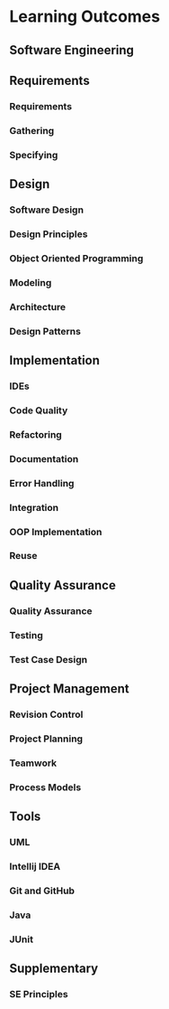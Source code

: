 <link rel="stylesheet" href="{{baseUrl}}/css/textbook.css">

<div class="website-content">

# Learning Outcomes

## Software Engineering

<dynamic-panel src="../softwareEngineering/prosAndCons/full.md" alt=":mag:" header="Details of the LO" minimized /><include src="../softwareEngineering/prosAndCons/outcomes.md" inline />


## Requirements

### Requirements

<dynamic-panel src="../requirements/introduction/full.md" alt=":mag:" header="Details of the LO" minimized /><include src="../requirements/introduction/outcomes.md" inline />

<dynamic-panel src="../requirements/nonFunctionalRequirements/full.md" alt=":mag:" header="Details of the LO" minimized /><include src="../requirements/nonFunctionalRequirements/outcomes.md" inline />

<dynamic-panel src="../requirements/prioritizing/full.md" alt=":mag:" header="Details of the LO" minimized /><include src="../requirements/prioritizing/outcomes.md" inline />

<dynamic-panel src="../requirements/quality/full.md" alt=":mag:" header="Details of the LO" minimized /><include src="../requirements/quality/outcomes.md" inline />


### Gathering

<dynamic-panel src="../gatheringRequirements/brainstorming/full.md" alt=":mag:" header="Details of the LO" minimized /><include src="../gatheringRequirements/brainstorming/outcomes.md" inline />

<dynamic-panel src="../gatheringRequirements/userSurveys/full.md" alt=":mag:" header="Details of the LO" minimized /><include src="../gatheringRequirements/userSurveys/outcomes.md" inline />

<dynamic-panel src="../gatheringRequirements/observation/full.md" alt=":mag:" header="Details of the LO" minimized /><include src="../gatheringRequirements/observation/outcomes.md" inline />

<dynamic-panel src="../gatheringRequirements/interviews/full.md" alt=":mag:" header="Details of the LO" minimized /><include src="../gatheringRequirements/interviews/outcomes.md" inline />

<dynamic-panel src="../gatheringRequirements/focusGroups/full.md" alt=":mag:" header="Details of the LO" minimized /><include src="../gatheringRequirements/focusGroups/outcomes.md" inline />

<dynamic-panel src="../gatheringRequirements/prototyping/full.md" alt=":mag:" header="Details of the LO" minimized /><include src="../gatheringRequirements/prototyping/outcomes.md" inline />

<dynamic-panel src="../gatheringRequirements/productSurveys/full.md" alt=":mag:" header="Details of the LO" minimized /><include src="../gatheringRequirements/productSurveys/outcomes.md" inline />


### Specifying

<dynamic-panel src="../specifyingRequirements/prose/what/full.md" alt=":mag:" header="Details of the LO" minimized /><include src="../specifyingRequirements/prose/what/outcomes.md" inline />

<dynamic-panel src="../specifyingRequirements/featureList/what/full.md" alt=":mag:" header="Details of the LO" minimized /><include src="../specifyingRequirements/featureList/what/outcomes.md" inline />


<dynamic-panel src="../specifyingRequirements/userStories/introduction/full.md" alt=":mag:" header="Details of the LO" minimized /><include src="../specifyingRequirements/userStories/introduction/outcomes.md" inline />

<dynamic-panel src="../specifyingRequirements/userStories/details/full.md" alt=":mag:" header="Details of the LO" minimized /><include src="../specifyingRequirements/userStories/details/outcomes.md" inline />

<dynamic-panel src="../specifyingRequirements/userStories/usage/full.md" alt=":mag:" header="Details of the LO" minimized /><include src="../specifyingRequirements/userStories/usage/outcomes.md" inline />


<dynamic-panel src="../specifyingRequirements/useCases/introduction/full.md" alt=":mag:" header="Details of the LO" minimized /><include src="../specifyingRequirements/useCases/introduction/outcomes.md" inline />

<dynamic-panel src="../specifyingRequirements/useCases/identifying/full.md" alt=":mag:" header="Details of the LO" minimized /><include src="../specifyingRequirements/useCases/identifying/outcomes.md" inline />

<dynamic-panel src="../specifyingRequirements/useCases/details/full.md" alt=":mag:" header="Details of the LO" minimized /><include src="../specifyingRequirements/useCases/details/outcomes.md" inline />

<dynamic-panel src="../specifyingRequirements/useCases/usage/full.md" alt=":mag:" header="Details of the LO" minimized /><include src="../specifyingRequirements/useCases/usage/outcomes.md" inline />


<dynamic-panel src="../specifyingRequirements/glossary/what/full.md" alt=":mag:" header="Details of the LO" minimized /><include src="../specifyingRequirements/glossary/what/outcomes.md" inline />

<dynamic-panel src="../specifyingRequirements/supplementaryRequirements/what/full.md" alt=":mag:" header="Details of the LO" minimized /><include src="../specifyingRequirements/supplementaryRequirements/what/outcomes.md" inline />


## Design

### Software Design

<dynamic-panel src="../design/introduction/basic/full.md" alt=":mag:" header="Details of the LO" minimized /><include src="../design/introduction/basic/outcomes.md" inline />

<dynamic-panel src="../design/introduction/multilevelDesign/full.md" alt=":mag:" header="Details of the LO" minimized /><include src="../design/introduction/multilevelDesign/outcomes.md" inline />

<dynamic-panel src="../design/introduction/topDownBottomUp/full.md" alt=":mag:" header="Details of the LO" minimized /><include src="../design/introduction/topDownBottomUp/outcomes.md" inline />

<dynamic-panel src="../design/introduction/agileDesign/full.md" alt=":mag:" header="Details of the LO" minimized /><include src="../design/introduction/agileDesign/outcomes.md" inline />


### Design Principles

<dynamic-panel src="../designPrinciples/abstraction/what/full.md" alt=":mag:" header="Details of the LO" minimized /><include src="../designPrinciples/abstraction/what/outcomes.md" inline />

<dynamic-panel src="../designPrinciples/coupling/what/full.md" alt=":mag:" header="Details of the LO" minimized /><include src="../designPrinciples/coupling/what/outcomes.md" inline />

<dynamic-panel src="../designPrinciples/coupling/why/full.md" alt=":mag:" header="Details of the LO" minimized /><include src="../designPrinciples/coupling/why/outcomes.md" inline />

<dynamic-panel src="../designPrinciples/coupling/how/full.md" alt=":mag:" header="Details of the LO" minimized /><include src="../designPrinciples/coupling/how/outcomes.md" inline />

<dynamic-panel src="../designPrinciples/coupling/types/full.md" alt=":mag:" header="Details of the LO" minimized /><include src="../designPrinciples/coupling/types/outcomes.md" inline />

<dynamic-panel src="../designPrinciples/cohesion/how/full.md" alt=":mag:" header="Details of the LO" minimized /><include src="../designPrinciples/cohesion/how/outcomes.md" inline />

<dynamic-panel src="../designPrinciples/cohesion/what/full.md" alt=":mag:" header="Details of the LO" minimized /><include src="../designPrinciples/cohesion/what/outcomes.md" inline />

<dynamic-panel src="../designPrinciples/cohesion/why/full.md" alt=":mag:" header="Details of the LO" minimized /><include src="../designPrinciples/cohesion/why/outcomes.md" inline />

<dynamic-panel src="../designPrinciples/dependencyInversionPrinciple/what/full.md" alt=":mag:" header="Details of the LO" minimized /><include src="../designPrinciples/dependencyInversionPrinciple/what/outcomes.md" inline />

<dynamic-panel src="../designPrinciples/openClosedPrinciple/what/full.md" alt=":mag:" header="Details of the LO" minimized /><include src="../designPrinciples/openClosedPrinciple/what/outcomes.md" inline />


### Object Oriented Programming

<dynamic-panel src="../oopDesign/introduction/full.md" alt=":mag:" header="Details of the LO" minimized /><include src="../oopDesign/introduction/outcomes.md" inline />


<dynamic-panel src="../oopDesign/objects/basic/full.md" alt=":mag:" header="Details of the LO" minimized /><include src="../oopDesign/objects/basic/outcomes.md" inline />

<dynamic-panel src="../oopDesign/objects/abstraction/full.md" alt=":mag:" header="Details of the LO" minimized /><include src="../oopDesign/objects/abstraction/outcomes.md" inline />

<dynamic-panel src="../oopDesign/objects/encapsulation/full.md" alt=":mag:" header="Details of the LO" minimized /><include src="../oopDesign/objects/encapsulation/outcomes.md" inline />


<dynamic-panel src="../oopDesign/classes/basic/full.md" alt=":mag:" header="Details of the LO" minimized /><include src="../oopDesign/classes/basic/outcomes.md" inline />

<dynamic-panel src="../oopDesign/classes/classLevelMembers/full.md" alt=":mag:" header="Details of the LO" minimized /><include src="../oopDesign/classes/classLevelMembers/outcomes.md" inline />

<dynamic-panel src="../oopDesign/classes/enumerations/full.md" alt=":mag:" header="Details of the LO" minimized /><include src="../oopDesign/classes/enumerations/outcomes.md" inline />


<dynamic-panel src="../oopDesign/associations/basic/full.md" alt=":mag:" header="Details of the LO" minimized /><include src="../oopDesign/associations/basic/outcomes.md" inline />

<dynamic-panel src="../oopDesign/associations/navigability/full.md" alt=":mag:" header="Details of the LO" minimized /><include src="../oopDesign/associations/navigability/outcomes.md" inline />

<dynamic-panel src="../oopDesign/associations/multiplicity/full.md" alt=":mag:" header="Details of the LO" minimized /><include src="../oopDesign/associations/multiplicity/outcomes.md" inline />

<dynamic-panel src="../oopDesign/associations/dependencies/full.md" alt=":mag:" header="Details of the LO" minimized /><include src="../oopDesign/associations/dependencies/outcomes.md" inline />

<dynamic-panel src="../oopDesign/associations/composition/full.md" alt=":mag:" header="Details of the LO" minimized /><include src="../oopDesign/associations/composition/outcomes.md" inline />

<dynamic-panel src="../oopDesign/associations/aggregation/full.md" alt=":mag:" header="Details of the LO" minimized /><include src="../oopDesign/associations/aggregation/outcomes.md" inline />

<dynamic-panel src="../oopDesign/associations/associationClasses/full.md" alt=":mag:" header="Details of the LO" minimized /><include src="../oopDesign/associations/associationClasses/outcomes.md" inline />


<dynamic-panel src="../oopDesign/inheritance/basic/full.md" alt=":mag:" header="Details of the LO" minimized /><include src="../oopDesign/inheritance/basic/outcomes.md" inline />

<dynamic-panel src="../oopDesign/inheritance/overriding/full.md" alt=":mag:" header="Details of the LO" minimized /><include src="../oopDesign/inheritance/overriding/outcomes.md" inline />

<dynamic-panel src="../oopDesign/inheritance/overloading/full.md" alt=":mag:" header="Details of the LO" minimized /><include src="../oopDesign/inheritance/overloading/outcomes.md" inline />

<dynamic-panel src="../oopDesign/inheritance/interfaces/full.md" alt=":mag:" header="Details of the LO" minimized /><include src="../oopDesign/inheritance/interfaces/outcomes.md" inline />

<dynamic-panel src="../oopDesign/inheritance/abstractClasses/full.md" alt=":mag:" header="Details of the LO" minimized /><include src="../oopDesign/inheritance/abstractClasses/outcomes.md" inline />

<dynamic-panel src="../oopDesign/inheritance/dynamicAndStaticBinding/full.md" alt=":mag:" header="Details of the LO" minimized /><include src="../oopDesign/inheritance/dynamicAndStaticBinding/outcomes.md" inline />

<dynamic-panel src="../oopDesign/inheritance/substitutability/full.md" alt=":mag:" header="Details of the LO" minimized /><include src="../oopDesign/inheritance/substitutability/outcomes.md" inline />


<dynamic-panel src="../oopDesign/polymorphism/introduction/full.md" alt=":mag:" header="Details of the LO" minimized /><include src="../oopDesign/polymorphism/introduction/outcomes.md" inline />

<dynamic-panel src="../oopDesign/polymorphism/basic/full.md" alt=":mag:" header="Details of the LO" minimized /><include src="../oopDesign/polymorphism/basic/outcomes.md" inline />

<dynamic-panel src="../oopDesign/polymorphism/mechanism/full.md" alt=":mag:" header="Details of the LO" minimized /><include src="../oopDesign/polymorphism/mechanism/outcomes.md" inline />


<dynamic-panel src="../oopDesign/conceptualizingSolution/introduction/full.md" alt=":mag:" header="Details of the LO" minimized /><include src="../oopDesign/conceptualizingSolution/introduction/outcomes.md" inline />

<dynamic-panel src="../oopDesign/conceptualizingSolution/basic/full.md" alt=":mag:" header="Details of the LO" minimized /><include src="../oopDesign/conceptualizingSolution/basic/outcomes.md" inline />

<dynamic-panel src="../oopDesign/conceptualizingSolution/intermediate/full.md" alt=":mag:" header="Details of the LO" minimized /><include src="../oopDesign/conceptualizingSolution/intermediate/outcomes.md" inline />


<dynamic-panel src="../oopDesign/faq/full.md" alt=":mag:" header="Details of the LO" minimized /><include src="../oopDesign/faq/outcomes.md" inline />


### Modeling

<dynamic-panel src="../modeling/introduction/what/full.md" alt=":mag:" header="Details of the LO" minimized /><include src="../modeling/introduction/what/outcomes.md" inline />

<dynamic-panel src="../modeling/introduction/how/full.md" alt=":mag:" header="Details of the LO" minimized /><include src="../modeling/introduction/how/outcomes.md" inline />

<dynamic-panel src="../modeling/introduction/umlModels/full.md" alt=":mag:" header="Details of the LO" minimized /><include src="../modeling/introduction/umlModels/outcomes.md" inline />


<dynamic-panel src="../modeling/modelingStructures/classDiagramsBasic/full.md" alt=":mag:" header="Details of the LO" minimized /><include src="../modeling/modelingStructures/classDiagramsBasic/outcomes.md" inline />

<dynamic-panel src="../modeling/modelingStructures/classDiagramsIntermediate/full.md" alt=":mag:" header="Details of the LO" minimized /><include src="../modeling/modelingStructures/classDiagramsIntermediate/outcomes.md" inline />

<dynamic-panel src="../modeling/modelingStructures/classDiagramsAdvanced/full.md" alt=":mag:" header="Details of the LO" minimized /><include src="../modeling/modelingStructures/classDiagramsAdvanced/outcomes.md" inline />


<dynamic-panel src="../modeling/modelingStructures/objectDiagrams/full.md" alt=":mag:" header="Details of the LO" minimized /><include src="../modeling/modelingStructures/objectDiagrams/outcomes.md" inline />


<dynamic-panel src="../modeling/modelingStructures/objectOrientedDomainModels/full.md" alt=":mag:" header="Details of the LO" minimized /><include src="../modeling/modelingStructures/objectOrientedDomainModels/outcomes.md" inline />


<dynamic-panel src="../modeling/modelingStructures/deploymentDiagrams/full.md" alt=":mag:" header="Details of the LO" minimized /><include src="../modeling/modelingStructures/deploymentDiagrams/outcomes.md" inline />

<dynamic-panel src="../modeling/modelingStructures/componentDiagrams/full.md" alt=":mag:" header="Details of the LO" minimized /><include src="../modeling/modelingStructures/componentDiagrams/outcomes.md" inline />

<dynamic-panel src="../modeling/modelingStructures/packageDiagrams/full.md" alt=":mag:" header="Details of the LO" minimized /><include src="../modeling/modelingStructures/packageDiagrams/outcomes.md" inline />

<dynamic-panel src="../modeling/modelingStructures/compositeStructureDiagrams/full.md" alt=":mag:" header="Details of the LO" minimized /><include src="../modeling/modelingStructures/compositeStructureDiagrams/outcomes.md" inline />


<dynamic-panel src="../modeling/modelingBehaviors/activityDiagrams/full.md" alt=":mag:" header="Details of the LO" minimized /><include src="../modeling/modelingBehaviors/activityDiagrams/outcomes.md" inline />


<dynamic-panel src="../modeling/modelingBehaviors/sequenceDiagramsBasic/full.md" alt=":mag:" header="Details of the LO" minimized /><include src="../modeling/modelingBehaviors/sequenceDiagramsBasic/outcomes.md" inline />

<dynamic-panel src="../modeling/modelingBehaviors/sequenceDiagramsIntermediate/full.md" alt=":mag:" header="Details of the LO" minimized /><include src="../modeling/modelingBehaviors/sequenceDiagramsIntermediate/outcomes.md" inline />

<dynamic-panel src="../modeling/modelingBehaviors/sequenceDiagramsAdvanced/full.md" alt=":mag:" header="Details of the LO" minimized /><include src="../modeling/modelingBehaviors/sequenceDiagramsAdvanced/outcomes.md" inline />


<dynamic-panel src="../modeling/modelingBehaviors/useCaseDiagrams/full.md" alt=":mag:" header="Details of the LO" minimized /><include src="../modeling/modelingBehaviors/useCaseDiagrams/outcomes.md" inline />


<dynamic-panel src="../modeling/modelingBehaviors/timingDiagrams/full.md" alt=":mag:" header="Details of the LO" minimized /><include src="../modeling/modelingBehaviors/timingDiagrams/outcomes.md" inline />

<dynamic-panel src="../modeling/modelingBehaviors/interactionOverviewDiagrams/full.md" alt=":mag:" header="Details of the LO" minimized /><include src="../modeling/modelingBehaviors/interactionOverviewDiagrams/outcomes.md" inline />

<dynamic-panel src="../modeling/modelingBehaviors/communicationDiagrams/full.md" alt=":mag:" header="Details of the LO" minimized /><include src="../modeling/modelingBehaviors/communicationDiagrams/outcomes.md" inline />

<dynamic-panel src="../modeling/modelingBehaviors/stateMachineDiagrams/full.md" alt=":mag:" header="Details of the LO" minimized /><include src="../modeling/modelingBehaviors/stateMachineDiagrams/outcomes.md" inline />


### Architecture

<dynamic-panel src="../architecture/introduction/what/full.md" alt=":mag:" header="Details of the LO" minimized /><include src="../architecture/introduction/what/outcomes.md" inline />

<dynamic-panel src="../architecture/architectureDiagrams/reading/full.md" alt=":mag:" header="Details of the LO" minimized /><include src="../architecture/architectureDiagrams/reading/outcomes.md" inline />

<dynamic-panel src="../architecture/architectureDiagrams/drawing/full.md" alt=":mag:" header="Details of the LO" minimized /><include src="../architecture/architectureDiagrams/drawing/outcomes.md" inline />


<dynamic-panel src="../architecture/architecturalStyles/introduction/what/full.md" alt=":mag:" header="Details of the LO" minimized /><include src="../architecture/architecturalStyles/introduction/what/outcomes.md" inline />

<dynamic-panel src="../architecture/architecturalStyles/nTier/what/full.md" alt=":mag:" header="Details of the LO" minimized /><include src="../architecture/architecturalStyles/nTier/what/outcomes.md" inline />

<dynamic-panel src="../architecture/architecturalStyles/clientServer/what/full.md" alt=":mag:" header="Details of the LO" minimized /><include src="../architecture/architecturalStyles/clientServer/what/outcomes.md" inline />

<dynamic-panel src="../architecture/architecturalStyles/transactionProcessing/what/full.md" alt=":mag:" header="Details of the LO" minimized /><include src="../architecture/architecturalStyles/transactionProcessing/what/outcomes.md" inline />

<dynamic-panel src="../architecture/architecturalStyles/serviceOriented/what/full.md" alt=":mag:" header="Details of the LO" minimized /><include src="../architecture/architecturalStyles/serviceOriented/what/outcomes.md" inline />

<dynamic-panel src="../architecture/architecturalStyles/eventDriven/what/full.md" alt=":mag:" header="Details of the LO" minimized /><include src="../architecture/architecturalStyles/eventDriven/what/outcomes.md" inline />

<dynamic-panel src="../architecture/architecturalStyles/more/moreStyles/full.md" alt=":mag:" header="Details of the LO" minimized /><include src="../architecture/architecturalStyles/more/moreStyles/outcomes.md" inline />

<dynamic-panel src="../architecture/architecturalStyles/more/usingStyles/full.md" alt=":mag:" header="Details of the LO" minimized /><include src="../architecture/architecturalStyles/more/usingStyles/outcomes.md" inline />


### Design Patterns

<dynamic-panel src="../designPatterns/introduction/what/full.md" alt=":mag:" header="Details of the LO" minimized /><include src="../designPatterns/introduction/what/outcomes.md" inline />

<dynamic-panel src="../designPatterns/introduction/format/full.md" alt=":mag:" header="Details of the LO" minimized /><include src="../designPatterns/introduction/format/outcomes.md" inline />


<dynamic-panel src="../designPatterns/singleton/what/full.md" alt=":mag:" header="Details of the LO" minimized /><include src="../designPatterns/singleton/what/outcomes.md" inline />

<dynamic-panel src="../designPatterns/singleton/implementation/full.md" alt=":mag:" header="Details of the LO" minimized /><include src="../designPatterns/singleton/implementation/outcomes.md" inline />

<dynamic-panel src="../designPatterns/singleton/application/full.md" alt=":mag:" header="Details of the LO" minimized /><include src="../designPatterns/singleton/application/outcomes.md" inline />

<dynamic-panel src="../designPatterns/singleton/evaluation/full.md" alt=":mag:" header="Details of the LO" minimized /><include src="../designPatterns/singleton/evaluation/outcomes.md" inline />


<dynamic-panel src="../designPatterns/abstractionOccurrence/what/full.md" alt=":mag:" header="Details of the LO" minimized /><include src="../designPatterns/abstractionOccurrence/what/outcomes.md" inline />


<dynamic-panel src="../designPatterns/facade/what/full.md" alt=":mag:" header="Details of the LO" minimized /><include src="../designPatterns/facade/what/outcomes.md" inline />


<dynamic-panel src="../designPatterns/command/what/full.md" alt=":mag:" header="Details of the LO" minimized /><include src="../designPatterns/command/what/outcomes.md" inline />


<dynamic-panel src="../designPatterns/modelViewController/what/full.md" alt=":mag:" header="Details of the LO" minimized /><include src="../designPatterns/modelViewController/what/outcomes.md" inline />


<dynamic-panel src="../designPatterns/observer/what/full.md" alt=":mag:" header="Details of the LO" minimized /><include src="../designPatterns/observer/what/outcomes.md" inline />


<dynamic-panel src="../designPatterns/more/combiningDesignPatterns/full.md" alt=":mag:" header="Details of the LO" minimized /><include src="../designPatterns/more/combiningDesignPatterns/outcomes.md" inline />

<dynamic-panel src="../designPatterns/more/otherDesignPatterns/full.md" alt=":mag:" header="Details of the LO" minimized /><include src="../designPatterns/more/otherDesignPatterns/outcomes.md" inline />

<dynamic-panel src="../designPatterns/more/usingDesignPatterns/full.md" alt=":mag:" header="Details of the LO" minimized /><include src="../designPatterns/more/usingDesignPatterns/outcomes.md" inline />

<dynamic-panel src="../designPatterns/more/otherTypesOfPatterns/full.md" alt=":mag:" header="Details of the LO" minimized /><include src="../designPatterns/more/otherTypesOfPatterns/outcomes.md" inline />


## Implementation

### IDEs

<dynamic-panel src="../ides/introduction/what/full.md" alt=":mag:" header="Details of the LO" minimized /><include src="../ides/introduction/what/outcomes.md" inline />

<dynamic-panel src="../ides/debugging/what/full.md" alt=":mag:" header="Details of the LO" minimized /><include src="../ides/debugging/what/outcomes.md" inline />


### Code Quality

<dynamic-panel src="../codeQuality/introduction/basic/full.md" alt=":mag:" header="Details of the LO" minimized /><include src="../codeQuality/introduction/basic/outcomes.md" inline />


<dynamic-panel src="../codeQuality/maximiseReadability/introduction/full.md" alt=":mag:" header="Details of the LO" minimized /><include src="../codeQuality/maximiseReadability/introduction/outcomes.md" inline />

<dynamic-panel src="../codeQuality/maximiseReadability/basic/full.md" alt=":mag:" header="Details of the LO" minimized /><include src="../codeQuality/maximiseReadability/basic/outcomes.md" inline />

<dynamic-panel src="../codeQuality/maximiseReadability/intermediate/full.md" alt=":mag:" header="Details of the LO" minimized /><include src="../codeQuality/maximiseReadability/intermediate/outcomes.md" inline />

<dynamic-panel src="../codeQuality/maximiseReadability/advanced/full.md" alt=":mag:" header="Details of the LO" minimized /><include src="../codeQuality/maximiseReadability/advanced/outcomes.md" inline />


<dynamic-panel src="../codeQuality/followStandard/introduction/full.md" alt=":mag:" header="Details of the LO" minimized /><include src="../codeQuality/followStandard/introduction/outcomes.md" inline />

<dynamic-panel src="../codeQuality/followStandard/basic/full.md" alt=":mag:" header="Details of the LO" minimized /><include src="../codeQuality/followStandard/basic/outcomes.md" inline />

<dynamic-panel src="../codeQuality/followStandard/intermediate/full.md" alt=":mag:" header="Details of the LO" minimized /><include src="../codeQuality/followStandard/intermediate/outcomes.md" inline />


<dynamic-panel src="../codeQuality/nameWell/introduction/full.md" alt=":mag:" header="Details of the LO" minimized /><include src="../codeQuality/nameWell/introduction/outcomes.md" inline />

<dynamic-panel src="../codeQuality/nameWell/basic/full.md" alt=":mag:" header="Details of the LO" minimized /><include src="../codeQuality/nameWell/basic/outcomes.md" inline />

<dynamic-panel src="../codeQuality/nameWell/intermediate/full.md" alt=":mag:" header="Details of the LO" minimized /><include src="../codeQuality/nameWell/intermediate/outcomes.md" inline />


<dynamic-panel src="../codeQuality/avoidShortcuts/introduction/full.md" alt=":mag:" header="Details of the LO" minimized /><include src="../codeQuality/avoidShortcuts/introduction/outcomes.md" inline />

<dynamic-panel src="../codeQuality/avoidShortcuts/basic/full.md" alt=":mag:" header="Details of the LO" minimized /><include src="../codeQuality/avoidShortcuts/basic/outcomes.md" inline />

<dynamic-panel src="../codeQuality/avoidShortcuts/intermediate/full.md" alt=":mag:" header="Details of the LO" minimized /><include src="../codeQuality/avoidShortcuts/intermediate/outcomes.md" inline />


<dynamic-panel src="../codeQuality/commentMinimally/introduction/full.md" alt=":mag:" header="Details of the LO" minimized /><include src="../codeQuality/commentMinimally/introduction/outcomes.md" inline />

<dynamic-panel src="../codeQuality/commentMinimally/basic/full.md" alt=":mag:" header="Details of the LO" minimized /><include src="../codeQuality/commentMinimally/basic/outcomes.md" inline />

<dynamic-panel src="../codeQuality/commentMinimally/intermediate/full.md" alt=":mag:" header="Details of the LO" minimized /><include src="../codeQuality/commentMinimally/intermediate/outcomes.md" inline />


### Refactoring

<dynamic-panel src="../refactoring/what/full.md" alt=":mag:" header="Details of the LO" minimized /><include src="../refactoring/what/outcomes.md" inline />

<dynamic-panel src="../refactoring/how/full.md" alt=":mag:" header="Details of the LO" minimized /><include src="../refactoring/how/outcomes.md" inline />

<dynamic-panel src="../refactoring/when/full.md" alt=":mag:" header="Details of the LO" minimized /><include src="../refactoring/when/outcomes.md" inline />


### Documentation

<dynamic-panel src="../documentation/introduction/what/full.md" alt=":mag:" header="Details of the LO" minimized /><include src="../documentation/introduction/what/outcomes.md" inline />


<dynamic-panel src="../documentation/guidelines/goTopDown/what/full.md" alt=":mag:" header="Details of the LO" minimized /><include src="../documentation/guidelines/goTopDown/what/outcomes.md" inline />

<dynamic-panel src="../documentation/guidelines/goTopDown/why/full.md" alt=":mag:" header="Details of the LO" minimized /><include src="../documentation/guidelines/goTopDown/why/outcomes.md" inline />

<dynamic-panel src="../documentation/guidelines/goTopDown/how/full.md" alt=":mag:" header="Details of the LO" minimized /><include src="../documentation/guidelines/goTopDown/how/outcomes.md" inline />


<dynamic-panel src="../documentation/guidelines/aimForComprehensibility/what/full.md" alt=":mag:" header="Details of the LO" minimized /><include src="../documentation/guidelines/aimForComprehensibility/what/outcomes.md" inline />

<dynamic-panel src="../documentation/guidelines/aimForComprehensibility/how/full.md" alt=":mag:" header="Details of the LO" minimized /><include src="../documentation/guidelines/aimForComprehensibility/how/outcomes.md" inline />


<dynamic-panel src="../documentation/guidelines/documentMinimally/how/full.md" alt=":mag:" header="Details of the LO" minimized /><include src="../documentation/guidelines/documentMinimally/how/outcomes.md" inline />

<dynamic-panel src="../documentation/guidelines/documentMinimally/what/full.md" alt=":mag:" header="Details of the LO" minimized /><include src="../documentation/guidelines/documentMinimally/what/outcomes.md" inline />


<dynamic-panel src="../documentation/tools/javaDoc/how/full.md" alt=":mag:" header="Details of the LO" minimized /><include src="../documentation/tools/javaDoc/how/outcomes.md" inline />

<dynamic-panel src="../documentation/tools/javaDoc/what/full.md" alt=":mag:" header="Details of the LO" minimized /><include src="../documentation/tools/javaDoc/what/outcomes.md" inline />


<dynamic-panel src="../documentation/tools/markdown/what/full.md" alt=":mag:" header="Details of the LO" minimized /><include src="../documentation/tools/markdown/what/outcomes.md" inline />

<dynamic-panel src="../documentation/tools/markdown/how/full.md" alt=":mag:" header="Details of the LO" minimized /><include src="../documentation/tools/markdown/how/outcomes.md" inline />


<dynamic-panel src="../documentation/tools/asciiDoc/what/full.md" alt=":mag:" header="Details of the LO" minimized /><include src="../documentation/tools/asciiDoc/what/outcomes.md" inline />


### Error Handling

<dynamic-panel src="../errorHandling/introduction/what/full.md" alt=":mag:" header="Details of the LO" minimized /><include src="../errorHandling/introduction/what/outcomes.md" inline />


<dynamic-panel src="../errorHandling/exceptions/what/full.md" alt=":mag:" header="Details of the LO" minimized /><include src="../errorHandling/exceptions/what/outcomes.md" inline />

<dynamic-panel src="../errorHandling/exceptions/how/full.md" alt=":mag:" header="Details of the LO" minimized /><include src="../errorHandling/exceptions/how/outcomes.md" inline />

<dynamic-panel src="../errorHandling/exceptions/when/full.md" alt=":mag:" header="Details of the LO" minimized /><include src="../errorHandling/exceptions/when/outcomes.md" inline />


<dynamic-panel src="../errorHandling/assertions/what/full.md" alt=":mag:" header="Details of the LO" minimized /><include src="../errorHandling/assertions/what/outcomes.md" inline />

<dynamic-panel src="../errorHandling/assertions/how/full.md" alt=":mag:" header="Details of the LO" minimized /><include src="../errorHandling/assertions/how/outcomes.md" inline />

<dynamic-panel src="../errorHandling/assertions/when/full.md" alt=":mag:" header="Details of the LO" minimized /><include src="../errorHandling/assertions/when/outcomes.md" inline />


<dynamic-panel src="../errorHandling/logging/what/full.md" alt=":mag:" header="Details of the LO" minimized /><include src="../errorHandling/logging/what/outcomes.md" inline />

<dynamic-panel src="../errorHandling/logging/why/full.md" alt=":mag:" header="Details of the LO" minimized /><include src="../errorHandling/logging/why/outcomes.md" inline />

<dynamic-panel src="../errorHandling/logging/how/full.md" alt=":mag:" header="Details of the LO" minimized /><include src="../errorHandling/logging/how/outcomes.md" inline />


<dynamic-panel src="../errorHandling/assertions/exceptionsVsAssertions/full.md" alt=":mag:" header="Details of the LO" minimized /><include src="../errorHandling/assertions/exceptionsVsAssertions/outcomes.md" inline />


<dynamic-panel src="../errorHandling/defensiveProgramming/what/full.md" alt=":mag:" header="Details of the LO" minimized /><include src="../errorHandling/defensiveProgramming/what/outcomes.md" inline />

<dynamic-panel src="../errorHandling/defensiveProgramming/compulsoryAssociations/full.md" alt=":mag:" header="Details of the LO" minimized /><include src="../errorHandling/defensiveProgramming/compulsoryAssociations/outcomes.md" inline />

<dynamic-panel src="../errorHandling/defensiveProgramming/1to1Associations/full.md" alt=":mag:" header="Details of the LO" minimized /><include src="../errorHandling/defensiveProgramming/1to1Associations/outcomes.md" inline />

<dynamic-panel src="../errorHandling/defensiveProgramming/referentialIntegrity/full.md" alt=":mag:" header="Details of the LO" minimized /><include src="../errorHandling/defensiveProgramming/referentialIntegrity/outcomes.md" inline />

<dynamic-panel src="../errorHandling/defensiveProgramming/when/full.md" alt=":mag:" header="Details of the LO" minimized /><include src="../errorHandling/defensiveProgramming/when/outcomes.md" inline />


<dynamic-panel src="../errorHandling/designByContract/what/full.md" alt=":mag:" header="Details of the LO" minimized /><include src="../errorHandling/designByContract/what/outcomes.md" inline />


### Integration

<dynamic-panel src="../integration/introduction/what/full.md" alt=":mag:" header="Details of the LO" minimized /><include src="../integration/introduction/what/outcomes.md" inline />


<dynamic-panel src="../integration/approaches/lateVsEarly/full.md" alt=":mag:" header="Details of the LO" minimized /><include src="../integration/approaches/lateVsEarly/outcomes.md" inline />

<dynamic-panel src="../integration/approaches/bigBangVsIncremental/full.md" alt=":mag:" header="Details of the LO" minimized /><include src="../integration/approaches/bigBangVsIncremental/outcomes.md" inline />

<dynamic-panel src="../integration/approaches/topDownVsBottomUp/full.md" alt=":mag:" header="Details of the LO" minimized /><include src="../integration/approaches/topDownVsBottomUp/outcomes.md" inline />


<dynamic-panel src="../integration/buildAutomation/what/full.md" alt=":mag:" header="Details of the LO" minimized /><include src="../integration/buildAutomation/what/outcomes.md" inline />

<dynamic-panel src="../integration/buildAutomation/continuousIntegrationDeployment/full.md" alt=":mag:" header="Details of the LO" minimized /><include src="../integration/buildAutomation/continuousIntegrationDeployment/outcomes.md" inline />


### OOP Implementation

<dynamic-panel src="../oopImplementation/classes/full.md" alt=":mag:" header="Details of the LO" minimized /><include src="../oopImplementation/classes/outcomes.md" inline />

<dynamic-panel src="../oopImplementation/associations/full.md" alt=":mag:" header="Details of the LO" minimized /><include src="../oopImplementation/associations/outcomes.md" inline />

<dynamic-panel src="../oopImplementation/dependencies/full.md" alt=":mag:" header="Details of the LO" minimized /><include src="../oopImplementation/dependencies/outcomes.md" inline />

<dynamic-panel src="../oopImplementation/composition/full.md" alt=":mag:" header="Details of the LO" minimized /><include src="../oopImplementation/composition/outcomes.md" inline />

<dynamic-panel src="../oopImplementation/aggregation/full.md" alt=":mag:" header="Details of the LO" minimized /><include src="../oopImplementation/aggregation/outcomes.md" inline />

<dynamic-panel src="../oopImplementation/associationClasses/full.md" alt=":mag:" header="Details of the LO" minimized /><include src="../oopImplementation/associationClasses/outcomes.md" inline />

<dynamic-panel src="../oopImplementation/inheritance/full.md" alt=":mag:" header="Details of the LO" minimized /><include src="../oopImplementation/inheritance/outcomes.md" inline />

<dynamic-panel src="../oopImplementation/overriding/full.md" alt=":mag:" header="Details of the LO" minimized /><include src="../oopImplementation/overriding/outcomes.md" inline />

<dynamic-panel src="../oopImplementation/overloading/full.md" alt=":mag:" header="Details of the LO" minimized /><include src="../oopImplementation/overloading/outcomes.md" inline />

<dynamic-panel src="../oopImplementation/interfaces/full.md" alt=":mag:" header="Details of the LO" minimized /><include src="../oopImplementation/interfaces/outcomes.md" inline />

<dynamic-panel src="../oopImplementation/abstractClasses/full.md" alt=":mag:" header="Details of the LO" minimized /><include src="../oopImplementation/abstractClasses/outcomes.md" inline />

<dynamic-panel src="../oopImplementation/polymorphism/full.md" alt=":mag:" header="Details of the LO" minimized /><include src="../oopImplementation/polymorphism/outcomes.md" inline />

<dynamic-panel src="../oopImplementation/substitutability/full.md" alt=":mag:" header="Details of the LO" minimized /><include src="../oopImplementation/substitutability/outcomes.md" inline />


### Reuse

<dynamic-panel src="../reuse/introduction/what/full.md" alt=":mag:" header="Details of the LO" minimized /><include src="../reuse/introduction/what/outcomes.md" inline />

<dynamic-panel src="../reuse/introduction/when/full.md" alt=":mag:" header="Details of the LO" minimized /><include src="../reuse/introduction/when/outcomes.md" inline />


<dynamic-panel src="../reuse/apis/what/full.md" alt=":mag:" header="Details of the LO" minimized /><include src="../reuse/apis/what/outcomes.md" inline />

<dynamic-panel src="../reuse/apis/designingAPIs/full.md" alt=":mag:" header="Details of the LO" minimized /><include src="../reuse/apis/designingAPIs/outcomes.md" inline />


<dynamic-panel src="../reuse/libraries/what/full.md" alt=":mag:" header="Details of the LO" minimized /><include src="../reuse/libraries/what/outcomes.md" inline />

<dynamic-panel src="../reuse/libraries/how/full.md" alt=":mag:" header="Details of the LO" minimized /><include src="../reuse/libraries/how/outcomes.md" inline />


<dynamic-panel src="../reuse/frameworks/what/full.md" alt=":mag:" header="Details of the LO" minimized /><include src="../reuse/frameworks/what/outcomes.md" inline />

<dynamic-panel src="../reuse/frameworks/frameworksVsLibraries/full.md" alt=":mag:" header="Details of the LO" minimized /><include src="../reuse/frameworks/frameworksVsLibraries/outcomes.md" inline />


<dynamic-panel src="../reuse/platforms/what/full.md" alt=":mag:" header="Details of the LO" minimized /><include src="../reuse/platforms/what/outcomes.md" inline />


<dynamic-panel src="../reuse/cloudComputing/what/full.md" alt=":mag:" header="Details of the LO" minimized /><include src="../reuse/cloudComputing/what/outcomes.md" inline />

<dynamic-panel src="../reuse/cloudComputing/services/full.md" alt=":mag:" header="Details of the LO" minimized /><include src="../reuse/cloudComputing/services/outcomes.md" inline />


## Quality Assurance

### Quality Assurance

<dynamic-panel src="../qualityAssurance/introduction/what/full.md" alt=":mag:" header="Details of the LO" minimized /><include src="../qualityAssurance/introduction/what/outcomes.md" inline />

<dynamic-panel src="../qualityAssurance/introduction/validationVsVerification/full.md" alt=":mag:" header="Details of the LO" minimized /><include src="../qualityAssurance/introduction/validationVsVerification/outcomes.md" inline />


<dynamic-panel src="../qualityAssurance/codeReviews/what/full.md" alt=":mag:" header="Details of the LO" minimized /><include src="../qualityAssurance/codeReviews/what/outcomes.md" inline />

<dynamic-panel src="../qualityAssurance/staticAnalysis/what/full.md" alt=":mag:" header="Details of the LO" minimized /><include src="../qualityAssurance/staticAnalysis/what/outcomes.md" inline />

<dynamic-panel src="../qualityAssurance/formalVerification/what/full.md" alt=":mag:" header="Details of the LO" minimized /><include src="../qualityAssurance/formalVerification/what/outcomes.md" inline />


### Testing

<dynamic-panel src="../testing/introduction/what/full.md" alt=":mag:" header="Details of the LO" minimized /><include src="../testing/introduction/what/outcomes.md" inline />

<dynamic-panel src="../testing/introduction/testability/full.md" alt=":mag:" header="Details of the LO" minimized /><include src="../testing/introduction/testability/outcomes.md" inline />


<dynamic-panel src="../testing/testingTypes/unitTesting/what/full.md" alt=":mag:" header="Details of the LO" minimized /><include src="../testing/testingTypes/unitTesting/what/outcomes.md" inline />

<dynamic-panel src="../testing/testingTypes/unitTesting/stubs/full.md" alt=":mag:" header="Details of the LO" minimized /><include src="../testing/testingTypes/unitTesting/stubs/outcomes.md" inline />

<dynamic-panel src="../testing/testingTypes/unitTesting/mocks/full.md" alt=":mag:" header="Details of the LO" minimized /><include src="../testing/testingTypes/unitTesting/mocks/outcomes.md" inline />


<dynamic-panel src="../testing/testingTypes/integrationTesting/what/full.md" alt=":mag:" header="Details of the LO" minimized /><include src="../testing/testingTypes/integrationTesting/what/outcomes.md" inline />


<dynamic-panel src="../testing/testingTypes/systemTesting/what/full.md" alt=":mag:" header="Details of the LO" minimized /><include src="../testing/testingTypes/systemTesting/what/outcomes.md" inline />


<dynamic-panel src="../testing/testingTypes/alphaBetaTesting/what/full.md" alt=":mag:" header="Details of the LO" minimized /><include src="../testing/testingTypes/alphaBetaTesting/what/outcomes.md" inline />

<dynamic-panel src="../testing/testingTypes/dogfooding/what/full.md" alt=":mag:" header="Details of the LO" minimized /><include src="../testing/testingTypes/dogfooding/what/outcomes.md" inline />

<dynamic-panel src="../testing/testingTypes/developerTesting/what/full.md" alt=":mag:" header="Details of the LO" minimized /><include src="../testing/testingTypes/developerTesting/what/outcomes.md" inline />

<dynamic-panel src="../testing/testingTypes/developerTesting/why/full.md" alt=":mag:" header="Details of the LO" minimized /><include src="../testing/testingTypes/developerTesting/why/outcomes.md" inline />


<dynamic-panel src="../testing/testingTypes/exploratoryVsScriptedTesting/what/full.md" alt=":mag:" header="Details of the LO" minimized /><include src="../testing/testingTypes/exploratoryVsScriptedTesting/what/outcomes.md" inline />

<dynamic-panel src="../testing/testingTypes/exploratoryVsScriptedTesting/when/full.md" alt=":mag:" header="Details of the LO" minimized /><include src="../testing/testingTypes/exploratoryVsScriptedTesting/when/outcomes.md" inline />


<dynamic-panel src="../testing/testingTypes/acceptanceTesting/what/full.md" alt=":mag:" header="Details of the LO" minimized /><include src="../testing/testingTypes/acceptanceTesting/what/outcomes.md" inline />

<dynamic-panel src="../testing/testingTypes/acceptanceTesting/acceptanceVsSystemTesting/full.md" alt=":mag:" header="Details of the LO" minimized /><include src="../testing/testingTypes/acceptanceTesting/acceptanceVsSystemTesting/outcomes.md" inline />


<dynamic-panel src="../testing/testingTypes/regressionTesting/what/full.md" alt=":mag:" header="Details of the LO" minimized /><include src="../testing/testingTypes/regressionTesting/what/outcomes.md" inline />


<dynamic-panel src="../testing/testAutomation/what/full.md" alt=":mag:" header="Details of the LO" minimized /><include src="../testing/testAutomation/what/outcomes.md" inline />

<dynamic-panel src="../testing/testAutomation/testingTextUis/full.md" alt=":mag:" header="Details of the LO" minimized /><include src="../testing/testAutomation/testingTextUis/outcomes.md" inline />

<dynamic-panel src="../testing/testAutomation/usingTestDrivers/full.md" alt=":mag:" header="Details of the LO" minimized /><include src="../testing/testAutomation/usingTestDrivers/outcomes.md" inline />

<dynamic-panel src="../testing/testAutomation/tools/full.md" alt=":mag:" header="Details of the LO" minimized /><include src="../testing/testAutomation/tools/outcomes.md" inline />

<dynamic-panel src="../testing/testAutomation/testingGuis/full.md" alt=":mag:" header="Details of the LO" minimized /><include src="../testing/testAutomation/testingGuis/outcomes.md" inline />


<dynamic-panel src="../testing/testCoverage/what/full.md" alt=":mag:" header="Details of the LO" minimized /><include src="../testing/testCoverage/what/outcomes.md" inline />

<dynamic-panel src="../testing/testCoverage/how/full.md" alt=":mag:" header="Details of the LO" minimized /><include src="../testing/testCoverage/how/outcomes.md" inline />


<dynamic-panel src="../testing/dependencyInjection/what/full.md" alt=":mag:" header="Details of the LO" minimized /><include src="../testing/dependencyInjection/what/outcomes.md" inline />

<dynamic-panel src="../testing/dependencyInjection/how/full.md" alt=":mag:" header="Details of the LO" minimized /><include src="../testing/dependencyInjection/how/outcomes.md" inline />


<dynamic-panel src="../testing/tdd/what/full.md" alt=":mag:" header="Details of the LO" minimized /><include src="../testing/tdd/what/outcomes.md" inline />

<dynamic-panel src="../testing/tdd/how/full.md" alt=":mag:" header="Details of the LO" minimized /><include src="../testing/tdd/how/outcomes.md" inline />


### Test Case Design

<dynamic-panel src="../testCaseDesign/introduction/what/full.md" alt=":mag:" header="Details of the LO" minimized /><include src="../testCaseDesign/introduction/what/outcomes.md" inline />

<dynamic-panel src="../testCaseDesign/introduction/positiveVsNegative/full.md" alt=":mag:" header="Details of the LO" minimized /><include src="../testCaseDesign/introduction/positiveVsNegative/outcomes.md" inline />

<dynamic-panel src="../testCaseDesign/introduction/blackVsGlass/full.md" alt=":mag:" header="Details of the LO" minimized /><include src="../testCaseDesign/introduction/blackVsGlass/outcomes.md" inline />


<dynamic-panel src="../testCaseDesign/equivalencePartitions/what/full.md" alt=":mag:" header="Details of the LO" minimized /><include src="../testCaseDesign/equivalencePartitions/what/outcomes.md" inline />

<dynamic-panel src="../testCaseDesign/equivalencePartitions/basic/full.md" alt=":mag:" header="Details of the LO" minimized /><include src="../testCaseDesign/equivalencePartitions/basic/outcomes.md" inline />

<dynamic-panel src="../testCaseDesign/equivalencePartitions/intermediate/full.md" alt=":mag:" header="Details of the LO" minimized /><include src="../testCaseDesign/equivalencePartitions/intermediate/outcomes.md" inline />


<dynamic-panel src="../testCaseDesign/boundaryValueAnalysis/what/full.md" alt=":mag:" header="Details of the LO" minimized /><include src="../testCaseDesign/boundaryValueAnalysis/what/outcomes.md" inline />

<dynamic-panel src="../testCaseDesign/boundaryValueAnalysis/how/full.md" alt=":mag:" header="Details of the LO" minimized /><include src="../testCaseDesign/boundaryValueAnalysis/how/outcomes.md" inline />


<dynamic-panel src="../testCaseDesign/combiningTestInputs/why/full.md" alt=":mag:" header="Details of the LO" minimized /><include src="../testCaseDesign/combiningTestInputs/why/outcomes.md" inline />

<dynamic-panel src="../testCaseDesign/combiningTestInputs/combinationStrategies/full.md" alt=":mag:" header="Details of the LO" minimized /><include src="../testCaseDesign/combiningTestInputs/combinationStrategies/outcomes.md" inline />

<dynamic-panel src="../testCaseDesign/combiningTestInputs/heuristicValid/full.md" alt=":mag:" header="Details of the LO" minimized /><include src="../testCaseDesign/combiningTestInputs/heuristicValid/outcomes.md" inline />

<dynamic-panel src="../testCaseDesign/combiningTestInputs/heuristicInvalid/full.md" alt=":mag:" header="Details of the LO" minimized /><include src="../testCaseDesign/combiningTestInputs/heuristicInvalid/outcomes.md" inline />

<dynamic-panel src="../testCaseDesign/combiningTestInputs/mix/full.md" alt=":mag:" header="Details of the LO" minimized /><include src="../testCaseDesign/combiningTestInputs/mix/outcomes.md" inline />


<dynamic-panel src="../testCaseDesign/more/testingUseCases/full.md" alt=":mag:" header="Details of the LO" minimized /><include src="../testCaseDesign/more/testingUseCases/outcomes.md" inline />


<dynamic-panel src="../testCaseDesign/summary/recap/full.md" alt=":mag:" header="Details of the LO" minimized /><include src="../testCaseDesign/summary/recap/outcomes.md" inline />

<dynamic-panel src="../testCaseDesign/summary/exercises/full.md" alt=":mag:" header="Details of the LO" minimized /><include src="../testCaseDesign/summary/exercises/outcomes.md" inline />


## Project Management

### Revision Control

<dynamic-panel src="../revisionControl/what/full.md" alt=":mag:" header="Details of the LO" minimized /><include src="../revisionControl/what/outcomes.md" inline />

<dynamic-panel src="../revisionControl/repositories/full.md" alt=":mag:" header="Details of the LO" minimized /><include src="../revisionControl/repositories/outcomes.md" inline />

<dynamic-panel src="../revisionControl/savingHistory/full.md" alt=":mag:" header="Details of the LO" minimized /><include src="../revisionControl/savingHistory/outcomes.md" inline />

<dynamic-panel src="../revisionControl/usingHistory/full.md" alt=":mag:" header="Details of the LO" minimized /><include src="../revisionControl/usingHistory/outcomes.md" inline />

<dynamic-panel src="../revisionControl/remoteRepositories/full.md" alt=":mag:" header="Details of the LO" minimized /><include src="../revisionControl/remoteRepositories/outcomes.md" inline />

<dynamic-panel src="../revisionControl/branching/full.md" alt=":mag:" header="Details of the LO" minimized /><include src="../revisionControl/branching/outcomes.md" inline />

<dynamic-panel src="../revisionControl/drcsVsCrcs/full.md" alt=":mag:" header="Details of the LO" minimized /><include src="../revisionControl/drcsVsCrcs/outcomes.md" inline />

<dynamic-panel src="../revisionControl/forkingWorkflow/full.md" alt=":mag:" header="Details of the LO" minimized /><include src="../revisionControl/forkingWorkflow/outcomes.md" inline />

<dynamic-panel src="../revisionControl/featureBranchFlow/full.md" alt=":mag:" header="Details of the LO" minimized /><include src="../revisionControl/featureBranchFlow/outcomes.md" inline />

<dynamic-panel src="../revisionControl/centralizedFlow/full.md" alt=":mag:" header="Details of the LO" minimized /><include src="../revisionControl/centralizedFlow/outcomes.md" inline />


### Project Planning

<dynamic-panel src="../projectPlanning/workBreakdownStructure/full.md" alt=":mag:" header="Details of the LO" minimized /><include src="../projectPlanning/workBreakdownStructure/outcomes.md" inline />

<dynamic-panel src="../projectPlanning/milestones/full.md" alt=":mag:" header="Details of the LO" minimized /><include src="../projectPlanning/milestones/outcomes.md" inline />

<dynamic-panel src="../projectPlanning/buffers/full.md" alt=":mag:" header="Details of the LO" minimized /><include src="../projectPlanning/buffers/outcomes.md" inline />

<dynamic-panel src="../projectPlanning/issueTrackers/full.md" alt=":mag:" header="Details of the LO" minimized /><include src="../projectPlanning/issueTrackers/outcomes.md" inline />

<dynamic-panel src="../projectPlanning/ganttCharts/full.md" alt=":mag:" header="Details of the LO" minimized /><include src="../projectPlanning/ganttCharts/outcomes.md" inline />

<dynamic-panel src="../projectPlanning/pertCharts/full.md" alt=":mag:" header="Details of the LO" minimized /><include src="../projectPlanning/pertCharts/outcomes.md" inline />


### Teamwork

<dynamic-panel src="../teamwork/teamStructures/full.md" alt=":mag:" header="Details of the LO" minimized /><include src="../teamwork/teamStructures/outcomes.md" inline />


### Process Models

<dynamic-panel src="../processModels/introduction/what/full.md" alt=":mag:" header="Details of the LO" minimized /><include src="../processModels/introduction/what/outcomes.md" inline />

<dynamic-panel src="../processModels/introduction/sequentialModels/full.md" alt=":mag:" header="Details of the LO" minimized /><include src="../processModels/introduction/sequentialModels/outcomes.md" inline />

<dynamic-panel src="../processModels/introduction/iterativeModels/full.md" alt=":mag:" header="Details of the LO" minimized /><include src="../processModels/introduction/iterativeModels/outcomes.md" inline />

<dynamic-panel src="../processModels/introduction/agileModels/full.md" alt=":mag:" header="Details of the LO" minimized /><include src="../processModels/introduction/agileModels/outcomes.md" inline />


<dynamic-panel src="../processModels/exampleProcessModels/xp/full.md" alt=":mag:" header="Details of the LO" minimized /><include src="../processModels/exampleProcessModels/xp/outcomes.md" inline />

<dynamic-panel src="../processModels/exampleProcessModels/scrum/full.md" alt=":mag:" header="Details of the LO" minimized /><include src="../processModels/exampleProcessModels/scrum/outcomes.md" inline />

<dynamic-panel src="../processModels/exampleProcessModels/unifiedProcess/full.md" alt=":mag:" header="Details of the LO" minimized /><include src="../processModels/exampleProcessModels/unifiedProcess/outcomes.md" inline />


<dynamic-panel src="../processModels/more/cmmi/full.md" alt=":mag:" header="Details of the LO" minimized /><include src="../processModels/more/cmmi/outcomes.md" inline />


<dynamic-panel src="../processModels/summary/recap/full.md" alt=":mag:" header="Details of the LO" minimized /><include src="../processModels/summary/recap/outcomes.md" inline />


## Tools

### UML

<dynamic-panel src="../uml/classDiagrams/introduction/what/full.md" alt=":mag:" header="Details of the LO" minimized /><include src="../uml/classDiagrams/introduction/what/outcomes.md" inline />


<dynamic-panel src="../uml/classDiagrams/classes/what/full.md" alt=":mag:" header="Details of the LO" minimized /><include src="../uml/classDiagrams/classes/what/outcomes.md" inline />


<dynamic-panel src="../uml/classDiagrams/associations/basic/full.md" alt=":mag:" header="Details of the LO" minimized /><include src="../uml/classDiagrams/associations/basic/outcomes.md" inline />

<dynamic-panel src="../uml/classDiagrams/associations/navigability/full.md" alt=":mag:" header="Details of the LO" minimized /><include src="../uml/classDiagrams/associations/navigability/outcomes.md" inline />

<dynamic-panel src="../uml/classDiagrams/associations/roles/full.md" alt=":mag:" header="Details of the LO" minimized /><include src="../uml/classDiagrams/associations/roles/outcomes.md" inline />

<dynamic-panel src="../uml/classDiagrams/associations/labels/full.md" alt=":mag:" header="Details of the LO" minimized /><include src="../uml/classDiagrams/associations/labels/outcomes.md" inline />

<dynamic-panel src="../uml/classDiagrams/associations/multiplicity/full.md" alt=":mag:" header="Details of the LO" minimized /><include src="../uml/classDiagrams/associations/multiplicity/outcomes.md" inline />


<dynamic-panel src="../uml/classDiagrams/dependencies/what/full.md" alt=":mag:" header="Details of the LO" minimized /><include src="../uml/classDiagrams/dependencies/what/outcomes.md" inline />


<dynamic-panel src="../uml/classDiagrams/associationsAsAttributes/what/full.md" alt=":mag:" header="Details of the LO" minimized /><include src="../uml/classDiagrams/associationsAsAttributes/what/outcomes.md" inline />


<dynamic-panel src="../uml/classDiagrams/enumerations/what/full.md" alt=":mag:" header="Details of the LO" minimized /><include src="../uml/classDiagrams/enumerations/what/outcomes.md" inline />


<dynamic-panel src="../uml/classDiagrams/classLevelMembers/what/full.md" alt=":mag:" header="Details of the LO" minimized /><include src="../uml/classDiagrams/classLevelMembers/what/outcomes.md" inline />


<dynamic-panel src="../uml/classDiagrams/associationClasses/what/full.md" alt=":mag:" header="Details of the LO" minimized /><include src="../uml/classDiagrams/associationClasses/what/outcomes.md" inline />


<dynamic-panel src="../uml/classDiagrams/composition/what/full.md" alt=":mag:" header="Details of the LO" minimized /><include src="../uml/classDiagrams/composition/what/outcomes.md" inline />


<dynamic-panel src="../uml/classDiagrams/aggregation/what/full.md" alt=":mag:" header="Details of the LO" minimized /><include src="../uml/classDiagrams/aggregation/what/outcomes.md" inline />


<dynamic-panel src="../uml/classDiagrams/classInheritance/what/full.md" alt=":mag:" header="Details of the LO" minimized /><include src="../uml/classDiagrams/classInheritance/what/outcomes.md" inline />

<dynamic-panel src="../uml/classDiagrams/abstractClasses/what/full.md" alt=":mag:" header="Details of the LO" minimized /><include src="../uml/classDiagrams/abstractClasses/what/outcomes.md" inline />

<dynamic-panel src="../uml/classDiagrams/interfaces/what/full.md" alt=":mag:" header="Details of the LO" minimized /><include src="../uml/classDiagrams/interfaces/what/outcomes.md" inline />


<dynamic-panel src="../uml/sequenceDiagrams/introduction/full.md" alt=":mag:" header="Details of the LO" minimized /><include src="../uml/sequenceDiagrams/introduction/outcomes.md" inline />

<dynamic-panel src="../uml/sequenceDiagrams/basic/full.md" alt=":mag:" header="Details of the LO" minimized /><include src="../uml/sequenceDiagrams/basic/outcomes.md" inline />

<dynamic-panel src="../uml/sequenceDiagrams/objectCreation/full.md" alt=":mag:" header="Details of the LO" minimized /><include src="../uml/sequenceDiagrams/objectCreation/outcomes.md" inline />

<dynamic-panel src="../uml/sequenceDiagrams/objectDeletion/full.md" alt=":mag:" header="Details of the LO" minimized /><include src="../uml/sequenceDiagrams/objectDeletion/outcomes.md" inline />

<dynamic-panel src="../uml/sequenceDiagrams/loops/full.md" alt=":mag:" header="Details of the LO" minimized /><include src="../uml/sequenceDiagrams/loops/outcomes.md" inline />

<dynamic-panel src="../uml/sequenceDiagrams/selfInvocation/full.md" alt=":mag:" header="Details of the LO" minimized /><include src="../uml/sequenceDiagrams/selfInvocation/outcomes.md" inline />

<dynamic-panel src="../uml/sequenceDiagrams/alternativePaths/full.md" alt=":mag:" header="Details of the LO" minimized /><include src="../uml/sequenceDiagrams/alternativePaths/outcomes.md" inline />

<dynamic-panel src="../uml/sequenceDiagrams/optionalPaths/full.md" alt=":mag:" header="Details of the LO" minimized /><include src="../uml/sequenceDiagrams/optionalPaths/outcomes.md" inline />

<dynamic-panel src="../uml/sequenceDiagrams/parallelPaths/full.md" alt=":mag:" header="Details of the LO" minimized /><include src="../uml/sequenceDiagrams/parallelPaths/outcomes.md" inline />

<dynamic-panel src="../uml/sequenceDiagrams/referenceFrames/full.md" alt=":mag:" header="Details of the LO" minimized /><include src="../uml/sequenceDiagrams/referenceFrames/outcomes.md" inline />

<dynamic-panel src="../uml/sequenceDiagrams/minimalNotation/full.md" alt=":mag:" header="Details of the LO" minimized /><include src="../uml/sequenceDiagrams/minimalNotation/outcomes.md" inline />


<dynamic-panel src="../uml/objectDiagrams/introduction/full.md" alt=":mag:" header="Details of the LO" minimized /><include src="../uml/objectDiagrams/introduction/outcomes.md" inline />

<dynamic-panel src="../uml/objectDiagrams/objects/full.md" alt=":mag:" header="Details of the LO" minimized /><include src="../uml/objectDiagrams/objects/outcomes.md" inline />

<dynamic-panel src="../uml/objectDiagrams/objectStructures/full.md" alt=":mag:" header="Details of the LO" minimized /><include src="../uml/objectDiagrams/objectStructures/outcomes.md" inline />


<dynamic-panel src="../uml/activityDiagrams/introduction/what/full.md" alt=":mag:" header="Details of the LO" minimized /><include src="../uml/activityDiagrams/introduction/what/outcomes.md" inline />

<dynamic-panel src="../uml/activityDiagrams/basicNotations/linearPaths/full.md" alt=":mag:" header="Details of the LO" minimized /><include src="../uml/activityDiagrams/basicNotations/linearPaths/outcomes.md" inline />

<dynamic-panel src="../uml/activityDiagrams/basicNotations/alternatePaths/full.md" alt=":mag:" header="Details of the LO" minimized /><include src="../uml/activityDiagrams/basicNotations/alternatePaths/outcomes.md" inline />

<dynamic-panel src="../uml/activityDiagrams/basicNotations/parallelPaths/full.md" alt=":mag:" header="Details of the LO" minimized /><include src="../uml/activityDiagrams/basicNotations/parallelPaths/outcomes.md" inline />

<dynamic-panel src="../uml/activityDiagrams/basicNotations/rakes/full.md" alt=":mag:" header="Details of the LO" minimized /><include src="../uml/activityDiagrams/basicNotations/rakes/outcomes.md" inline />

<dynamic-panel src="../uml/activityDiagrams/basicNotations/swimlanes/full.md" alt=":mag:" header="Details of the LO" minimized /><include src="../uml/activityDiagrams/basicNotations/swimlanes/outcomes.md" inline />

<dynamic-panel src="../uml/activityDiagrams/basicNotations/combined/full.md" alt=":mag:" header="Details of the LO" minimized /><include src="../uml/activityDiagrams/basicNotations/combined/outcomes.md" inline />


<dynamic-panel src="../uml/notes/notes/full.md" alt=":mag:" header="Details of the LO" minimized /><include src="../uml/notes/notes/outcomes.md" inline />

<dynamic-panel src="../uml/notes/constraints/full.md" alt=":mag:" header="Details of the LO" minimized /><include src="../uml/notes/constraints/outcomes.md" inline />


<dynamic-panel src="../uml/miscellaneous/objectVsClassDiagrams/full.md" alt=":mag:" header="Details of the LO" minimized /><include src="../uml/miscellaneous/objectVsClassDiagrams/outcomes.md" inline />


### Intellij IDEA

<dynamic-panel src="../intellij/projectSetup/full.md" alt=":mag:" header="Details of the LO" minimized /><include src="../intellij/projectSetup/outcomes.md" inline />

<dynamic-panel src="../intellij/codeNavigation/full.md" alt=":mag:" header="Details of the LO" minimized /><include src="../intellij/codeNavigation/outcomes.md" inline />

<dynamic-panel src="../intellij/productivityShortcuts/full.md" alt=":mag:" header="Details of the LO" minimized /><include src="../intellij/productivityShortcuts/outcomes.md" inline />

<dynamic-panel src="../intellij/debuggingBasic/full.md" alt=":mag:" header="Details of the LO" minimized /><include src="../intellij/debuggingBasic/outcomes.md" inline />

<dynamic-panel src="../intellij/refactoring/full.md" alt=":mag:" header="Details of the LO" minimized /><include src="../intellij/refactoring/outcomes.md" inline />


### Git and GitHub

<dynamic-panel src="../gitAndGithub/init/full.md" alt=":mag:" header="Details of the LO" minimized /><include src="../gitAndGithub/init/outcomes.md" inline />

<dynamic-panel src="../gitAndGithub/commit/full.md" alt=":mag:" header="Details of the LO" minimized /><include src="../gitAndGithub/commit/outcomes.md" inline />

<dynamic-panel src="../gitAndGithub/ignore/full.md" alt=":mag:" header="Details of the LO" minimized /><include src="../gitAndGithub/ignore/outcomes.md" inline />

<dynamic-panel src="../gitAndGithub/tag/full.md" alt=":mag:" header="Details of the LO" minimized /><include src="../gitAndGithub/tag/outcomes.md" inline />

<dynamic-panel src="../gitAndGithub/checkout/full.md" alt=":mag:" header="Details of the LO" minimized /><include src="../gitAndGithub/checkout/outcomes.md" inline />

<dynamic-panel src="../gitAndGithub/stash/full.md" alt=":mag:" header="Details of the LO" minimized /><include src="../gitAndGithub/stash/outcomes.md" inline />

<dynamic-panel src="../gitAndGithub/clone/full.md" alt=":mag:" header="Details of the LO" minimized /><include src="../gitAndGithub/clone/outcomes.md" inline />

<dynamic-panel src="../gitAndGithub/pull/full.md" alt=":mag:" header="Details of the LO" minimized /><include src="../gitAndGithub/pull/outcomes.md" inline />

<dynamic-panel src="../gitAndGithub/push/full.md" alt=":mag:" header="Details of the LO" minimized /><include src="../gitAndGithub/push/outcomes.md" inline />

<dynamic-panel src="../gitAndGithub/branch/full.md" alt=":mag:" header="Details of the LO" minimized /><include src="../gitAndGithub/branch/outcomes.md" inline />

<dynamic-panel src="../gitAndGithub/mergeConflicts/full.md" alt=":mag:" header="Details of the LO" minimized /><include src="../gitAndGithub/mergeConflicts/outcomes.md" inline />

<dynamic-panel src="../gitAndGithub/createPRs/full.md" alt=":mag:" header="Details of the LO" minimized /><include src="../gitAndGithub/createPRs/outcomes.md" inline />

<dynamic-panel src="../gitAndGithub/managePRs/full.md" alt=":mag:" header="Details of the LO" minimized /><include src="../gitAndGithub/managePRs/outcomes.md" inline />

<dynamic-panel src="../gitAndGithub/forkingWorkflow/full.md" alt=":mag:" header="Details of the LO" minimized /><include src="../gitAndGithub/forkingWorkflow/outcomes.md" inline />


### Java

<dynamic-panel src="../javaTools/collections/full.md" alt=":mag:" header="Details of the LO" minimized /><include src="../javaTools/collections/outcomes.md" inline />

<dynamic-panel src="../javaTools/enums/full.md" alt=":mag:" header="Details of the LO" minimized /><include src="../javaTools/enums/outcomes.md" inline />

<dynamic-panel src="../javaTools/varargs/full.md" alt=":mag:" header="Details of the LO" minimized /><include src="../javaTools/varargs/outcomes.md" inline />

<dynamic-panel src="../javaTools/javaFXBasic/full.md" alt=":mag:" header="Details of the LO" minimized /><include src="../javaTools/javaFXBasic/outcomes.md" inline />

<dynamic-panel src="../javaTools/streamsBasic/full.md" alt=":mag:" header="Details of the LO" minimized /><include src="../javaTools/streamsBasic/outcomes.md" inline />


### JUnit

<dynamic-panel src="../junit/basic/full.md" alt=":mag:" header="Details of the LO" minimized /><include src="../junit/basic/outcomes.md" inline />

<dynamic-panel src="../junit/intermediate/full.md" alt=":mag:" header="Details of the LO" minimized /><include src="../junit/intermediate/outcomes.md" inline />


## Supplementary

### SE Principles

<dynamic-panel src="../principles/what/full.md" alt=":mag:" header="Details of the LO" minimized /><include src="../principles/what/outcomes.md" inline />

<dynamic-panel src="../principles/singleResponsibilityPrinciple/full.md" alt=":mag:" header="Details of the LO" minimized /><include src="../principles/singleResponsibilityPrinciple/outcomes.md" inline />

<dynamic-panel src="../principles/interfaceSegregationPrinciple/full.md" alt=":mag:" header="Details of the LO" minimized /><include src="../principles/interfaceSegregationPrinciple/outcomes.md" inline />

<dynamic-panel src="../principles/liskovSubstitutionPrinciple/full.md" alt=":mag:" header="Details of the LO" minimized /><include src="../principles/liskovSubstitutionPrinciple/outcomes.md" inline />

<dynamic-panel src="../principles/dependencyInversionPrinciple/full.md" alt=":mag:" header="Details of the LO" minimized /><include src="../principles/dependencyInversionPrinciple/outcomes.md" inline />

<dynamic-panel src="../principles/solidPrinciples/full.md" alt=":mag:" header="Details of the LO" minimized /><include src="../principles/solidPrinciples/outcomes.md" inline />

<dynamic-panel src="../principles/separationOfConcernsPrinciple/full.md" alt=":mag:" header="Details of the LO" minimized /><include src="../principles/separationOfConcernsPrinciple/outcomes.md" inline />

<dynamic-panel src="../principles/lawOfDemeter/full.md" alt=":mag:" header="Details of the LO" minimized /><include src="../principles/lawOfDemeter/outcomes.md" inline />

<dynamic-panel src="../principles/brooksLaw/full.md" alt=":mag:" header="Details of the LO" minimized /><include src="../principles/brooksLaw/outcomes.md" inline />

<dynamic-panel src="../principles/yagniPrinciple/full.md" alt=":mag:" header="Details of the LO" minimized /><include src="../principles/yagniPrinciple/outcomes.md" inline />

<dynamic-panel src="../principles/dryPrinciple/full.md" alt=":mag:" header="Details of the LO" minimized /><include src="../principles/dryPrinciple/outcomes.md" inline />
